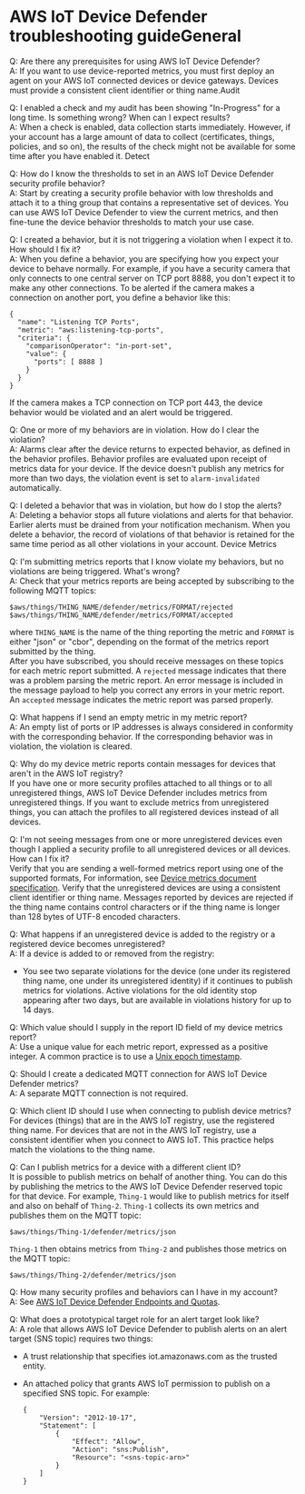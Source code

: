 # AWS IoT Device Defender troubleshooting guide<a name="device-defender-troubleshoot"></a>General

Q: Are there any prerequisites for using AWS IoT Device Defender?   
A: If you want to use device\-reported metrics, you must first deploy an agent on your AWS IoT connected devices or device gateways\. Devices must provide a consistent client identifier or thing name\.Audit

Q: I enabled a check and my audit has been showing "In\-Progress" for a long time\. Is something wrong? When can I expect results?   
A: When a check is enabled, data collection starts immediately\. However, if your account has a large amount of data to collect \(certificates, things, policies, and so on\), the results of the check might not be available for some time after you have enabled it\. Detect

Q: How do I know the thresholds to set in an AWS IoT Device Defender security profile behavior?   
A: Start by creating a security profile behavior with low thresholds and attach it to a thing group that contains a representative set of devices\. You can use AWS IoT Device Defender to view the current metrics, and then fine\-tune the device behavior thresholds to match your use case\. 

Q: I created a behavior, but it is not triggering a violation when I expect it to\. How should I fix it?   
A: When you define a behavior, you are specifying how you expect your device to behave normally\. For example, if you have a security camera that only connects to one central server on TCP port 8888, you don't expect it to make any other connections\. To be alerted if the camera makes a connection on another port, you define a behavior like this:   

```
{
  "name": "Listening TCP Ports",
  "metric": "aws:listening-tcp-ports",
  "criteria": {
    "comparisonOperator": "in-port-set",
    "value": {
      "ports": [ 8888 ]
    }
  }
}
```
If the camera makes a TCP connection on TCP port 443, the device behavior would be violated and an alert would be triggered\. 

Q: One or more of my behaviors are in violation\. How do I clear the violation?   
A: Alarms clear after the device returns to expected behavior, as defined in the behavior profiles\. Behavior profiles are evaluated upon receipt of metrics data for your device\. If the device doesn't publish any metrics for more than two days, the violation event is set to `alarm-invalidated` automatically\.

Q: I deleted a behavior that was in violation, but how do I stop the alerts?   
A: Deleting a behavior stops all future violations and alerts for that behavior\. Earlier alerts must be drained from your notification mechanism\. When you delete a behavior, the record of violations of that behavior is retained for the same time period as all other violations in your account\. Device Metrics

Q: I'm submitting metrics reports that I know violate my behaviors, but no violations are being triggered\. What's wrong?   
A: Check that your metrics reports are being accepted by subscribing to the following MQTT topics:  

```
$aws/things/THING_NAME/defender/metrics/FORMAT/rejected
$aws/things/THING_NAME/defender/metrics/FORMAT/accepted
```
where `THING_NAME` is the name of the thing reporting the metric and `FORMAT` is either "json" or "cbor", depending on the format of the metrics report submitted by the thing\.  
After you have subscribed, you should receive messages on these topics for each metric report submitted\. A `rejected` message indicates that there was a problem parsing the metric report\. An error message is included in the message payload to help you correct any errors in your metric report\. An `accepted` message indicates the metric report was parsed properly\. 

Q: What happens if I send an empty metric in my metric report?  
A: An empty list of ports or IP addresses is always considered in conformity with the corresponding behavior\. If the corresponding behavior was in violation, the violation is cleared\. 

Q: Why do my device metric reports contain messages for devices that aren't in the AWS IoT registry?  
If you have one or more security profiles attached to all things or to all unregistered things, AWS IoT Device Defender includes metrics from unregistered things\. If you want to exclude metrics from unregistered things, you can attach the profiles to all registered devices instead of all devices\.

Q: I'm not seeing messages from one or more unregistered devices even though I applied a security profile to all unregistered devices or all devices\. How can I fix it?  
Verify that you are sending a well\-formed metrics report using one of the supported formats, For information, see [Device metrics document specification](device-defender-detect.md#DetectMetricsMessagesSpec)\. Verify that the unregistered devices are using a consistent client identifier or thing name\. Messages reported by devices are rejected if the thing name contains control characters or if the thing name is longer than 128 bytes of UTF\-8 encoded characters\.

Q: What happens if an unregistered device is added to the registry or a registered device becomes unregistered?  
A: If a device is added to or removed from the registry:  
+ You see two separate violations for the device \(one under its registered thing name, one under its unregistered identity\) if it continues to publish metrics for violations\. Active violations for the old identity stop appearing after two days, but are available in violations history for up to 14 days\.

Q: Which value should I supply in the report ID field of my device metrics report?   
A: Use a unique value for each metric report, expressed as a positive integer\. A common practice is to use a [Unix epoch timestamp](https://en.wikipedia.org/wiki/Unix_time)\. 

Q: Should I create a dedicated MQTT connection for AWS IoT Device Defender metrics?   
A: A separate MQTT connection is not required\. 

Q: Which client ID should I use when connecting to publish device metrics?   
For devices \(things\) that are in the AWS IoT registry, use the registered thing name\. For devices that are not in the AWS IoT registry, use a consistent identifier when you connect to AWS IoT\. This practice helps match the violations to the thing name\.

Q: Can I publish metrics for a device with a different client ID?   
It is possible to publish metrics on behalf of another thing\. You can do this by publishing the metrics to the AWS IoT Device Defender reserved topic for that device\. For example, `Thing-1` would like to publish metrics for itself and also on behalf of `Thing-2`\. `Thing-1` collects its own metrics and publishes them on the MQTT topic:  

```
$aws/things/Thing-1/defender/metrics/json
```
`Thing-1` then obtains metrics from `Thing-2` and publishes those metrics on the MQTT topic:  

```
$aws/things/Thing-2/defender/metrics/json
```

Q: How many security profiles and behaviors can I have in my account?   
A: See [AWS IoT Device Defender Endpoints and Quotas](https://docs.aws.amazon.com/general/latest/gr/iot_device_defender.html)\. 

Q: What does a prototypical target role for an alert target look like?   
A: A role that allows AWS IoT Device Defender to publish alerts on an alert target \(SNS topic\) requires two things:   
+ A trust relationship that specifies iot\.amazonaws\.com as the trusted entity\. 
+ An attached policy that grants AWS IoT permission to publish on a specified SNS topic\. For example:

  ```
  {
      "Version": "2012-10-17",
      "Statement": [
          {
              "Effect": "Allow",
              "Action": "sns:Publish",
              "Resource": "<sns-topic-arn>"
          }
      ]
  }
  ```